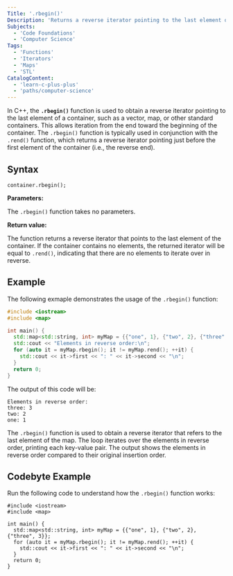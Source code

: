 ```yaml
---
Title: '.rbegin()'
Description: 'Returns a reverse iterator pointing to the last element of the map.'
Subjects:
  - 'Code Foundations'
  - 'Computer Science'
Tags:
  - 'Functions'
  - 'Iterators'
  - 'Maps'
  - 'STL'
CatalogContent:
  - 'learn-c-plus-plus'
  - 'paths/computer-science'
---
```


In C++, the **`.rbegin()`** function is used to obtain a reverse iterator pointing to the last element of a container, such as a vector, map, or other standard containers. This allows iteration from the end toward the beginning of the container. The `.rbegin()` function is typically used in conjunction with the `.rend()` function, which returns a reverse iterator pointing just before the first element of the container (i.e., the reverse end).

## Syntax

```pseudo
container.rbegin();
```

**Parameters:**

The `.rbegin()` function takes no parameters.

**Return value:**

The function returns a reverse iterator that points to the last element of the container. If the container contains no elements, the returned iterator will be equal to `.rend()`, indicating that there are no elements to iterate over in reverse.

## Example

The following exmaple demonstrates the usage of the `.rbegin()` function:

```cpp
#include <iostream>
#include <map>

int main() {
  std::map<std::string, int> myMap = {{"one", 1}, {"two", 2}, {"three", 3}};
  std::cout << "Elements in reverse order:\n";
  for (auto it = myMap.rbegin(); it != myMap.rend(); ++it) {
    std::cout << it->first << ": " << it->second << "\n";
  }
  return 0;
}
```

The output of this code will be:

```shell
Elements in reverse order:
three: 3
two: 2
one: 1
```

The `.rbegin()` function is used to obtain a reverse iterator that refers to the last element of the map. The loop iterates over the elements in reverse order, printing each key-value pair. The output shows the elements in reverse order compared to their original insertion order.

## Codebyte Example

Run the following code to understand how the `.rbegin()` function works:

```codebyte/cpp
#include <iostream>
#include <map>

int main() {
  std::map<std::string, int> myMap = {{"one", 1}, {"two", 2}, {"three", 3}};
  for (auto it = myMap.rbegin(); it != myMap.rend(); ++it) {
    std::cout << it->first << ": " << it->second << "\n";
  }
  return 0;
}
```
